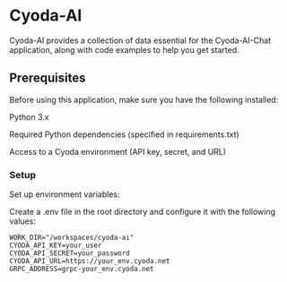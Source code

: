 # Cyoda-AI

Cyoda-AI provides a collection of data essential for the Cyoda-AI-Chat application, along with code examples to help you get started.

## Prerequisites
Before using this application, make sure you have the following installed:

Python 3.x

Required Python dependencies (specified in requirements.txt)

Access to a Cyoda environment (API key, secret, and URL)

### Setup

Set up environment variables:

Create a .env file in the root directory and configure it with the following values:

```
WORK_DIR="/workspaces/cyoda-ai"
CYODA_API_KEY=your_user
CYODA_API_SECRET=your_password
CYODA_API_URL=https://your_env.cyoda.net
GRPC_ADDRESS=grpc-your_env.cyoda.net
```
